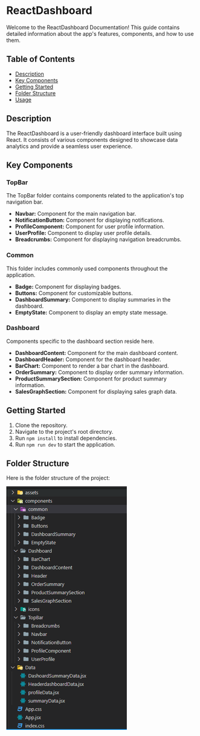 # ReactDashboard

Welcome to the ReactDashboard Documentation! This guide contains detailed information about the app's features, components, and how to use them.

## Table of Contents

- [Description](#description)
- [Key Components](#key-components)
- [Getting Started](#getting-started)
- [Folder Structure](#folder-structure)
- [Usage](#usage)

## Description

The ReactDashboard is a user-friendly dashboard interface built using React. It consists of various components designed to showcase data analytics and provide a seamless user experience.

## Key Components

### TopBar
The TopBar folder contains components related to the application's top navigation bar.

- **Navbar:** Component for the main navigation bar.
- **NotificationButton:** Component for displaying notifications.
- **ProfileComponent:** Component for user profile information.
- **UserProfile:** Component to display user profile details.
- **Breadcrumbs:** Component for displaying navigation breadcrumbs.

### Common
This folder includes commonly used components throughout the application.

- **Badge:** Component for displaying badges.
- **Buttons:** Component for customizable buttons.
- **DashboardSummary:** Component to display summaries in the dashboard.
- **EmptyState:** Component to display an empty state message.

### Dashboard
Components specific to the dashboard section reside here.

- **DashboardContent:** Component for the main dashboard content.
- **DashboardHeader:** Component for the dashboard header.
- **BarChart:** Component to render a bar chart in the dashboard.
- **OrderSummary:** Component to display order summary information.
- **ProductSummarySection:** Component for product summary information.
- **SalesGraphSection:** Component for displaying sales graph data.

## Getting Started

1. Clone the repository.
2. Navigate to the project's root directory.
3. Run `npm install` to install dependencies.
4. Run `npm run dev` to start the application.

## Folder Structure

Here is the folder structure of the project:

![Folder Structure](/src/assets/images/Folder-Structure.png)
